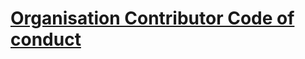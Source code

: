 # [Organisation Contributor Code of conduct](https://github.com/baloise/open-source/blob/master/CODE_OF_CONDUCT.md)
